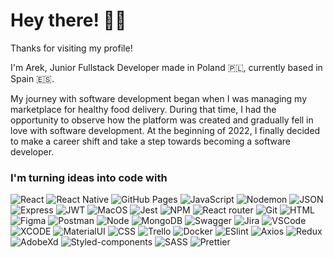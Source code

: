 # Hey there! 👋🏼

Thanks for visiting my profile!

I'm Arek, Junior Fullstack Developer made in Poland 🇵🇱, currently based in Spain 🇪🇸.

My journey with software development began when I was managing my marketplace for healthy food delivery. During that time, I had the opportunity to observe how the platform was created and gradually fell in love with software development. At the beginning of 2022, I finally decided to make a career shift and take a step towards becoming a software developer.

### I'm turning ideas into code with

![React](https://img.shields.io/badge/React-20232A?style=for-the-badge&logo=react&logoColor=61DAFB) ![React Native](https://img.shields.io/badge/React_Native-20232A?style=for-the-badge&logo=react&logoColor=61DAFB) ![GitHub Pages](https://img.shields.io/badge/GitHub%20Pages-222222?style=for-the-badge&logo=GitHub%20Pages&logoColor=white) ![JavaScript](https://img.shields.io/badge/JavaScript-323330?style=for-the-badge&logo=javascript&logoColor=F7DF1E) ![Nodemon](https://img.shields.io/badge/NODEMON-%23323330.svg?style=for-the-badge&logo=nodemon&logoColor=%BBDEAD) ![JSON](https://img.shields.io/badge/json-5E5C5C?style=for-the-badge&logo=json&logoColor=white) ![Express](https://img.shields.io/badge/Express%20js-000000?style=for-the-badge&logo=express&logoColor=white) ![JWT](https://img.shields.io/badge/JWT-black?style=for-the-badge&logo=JSON%20web%20tokens) ![MacOS](https://img.shields.io/badge/mac%20os-000000?style=for-the-badge&logo=apple&logoColor=white) ![Jest](https://img.shields.io/badge/Jest-C21325?style=for-the-badge&logo=jest&logoColor=white) ![NPM](https://img.shields.io/badge/npm-CB3837?style=for-the-badge&logo=npm&logoColor=white) ![React router](https://img.shields.io/badge/React_Router-CA4245?style=for-the-badge&logo=react-router&logoColor=white)  ![Git](https://img.shields.io/badge/GIT-E44C30?style=for-the-badge&logo=git&logoColor=white) ![HTML](https://img.shields.io/badge/HTML5-E34F26?style=for-the-badge&logo=html5&logoColor=white) ![Figma](https://img.shields.io/badge/Figma-F24E1E?style=for-the-badge&logo=figma&logoColor=white) ![Postman](https://img.shields.io/badge/Postman-FF6C37?style=for-the-badge&logo=Postman&logoColor=white) ![Node](https://img.shields.io/badge/Node%20js-339933?style=for-the-badge&logo=nodedotjs&logoColor=white) ![MongoDB](https://img.shields.io/badge/MongoDB-4EA94B?style=for-the-badge&logo=mongodb&logoColor=white) ![Swagger](https://img.shields.io/badge/Swagger-85EA2D?style=for-the-badge&logo=Swagger&logoColor=white) ![Jira](https://img.shields.io/badge/Jira-0052CC?style=for-the-badge&logo=Jira&logoColor=white) ![VSCode](https://img.shields.io/badge/VSCode-0078D4?style=for-the-badge&logo=visual%20studio%20code&logoColor=white) ![XCODE](https://img.shields.io/badge/Xcode-007ACC?style=for-the-badge&logo=Xcode&logoColor=white) ![MaterialUI](https://img.shields.io/badge/Material%20UI-007FFF?style=for-the-badge&logo=mui&logoColor=white) ![CSS](https://img.shields.io/badge/CSS3-1572B6?style=for-the-badge&logo=css3&logoColor=white) ![Trello](https://img.shields.io/badge/Trello-%23026AA7.svg?style=for-the-badge&logo=Trello&logoColor=white) ![Docker](https://img.shields.io/badge/Docker-2CA5E0?style=for-the-badge&logo=docker&logoColor=white) ![ESlint](https://img.shields.io/badge/eslint-3A33D1?style=for-the-badge&logo=eslint&logoColor=white) ![Axios](https://img.shields.io/badge/axios-671ddf?&style=for-the-badge&logo=axios&logoColor=white) ![Redux](https://img.shields.io/badge/Redux-593D88?style=for-the-badge&logo=redux&logoColor=white) ![AdobeXd](https://img.shields.io/badge/Adobe%20XD-470137?style=for-the-badge&logo=Adobe%20XD&logoColor=#FF61F6) ![Styled-components](https://img.shields.io/badge/styled--components-DB7093?style=for-the-badge&logo=styled-components&logoColor=white) ![SASS](https://img.shields.io/badge/Sass-CC6699?style=for-the-badge&logo=sass&logoColor=white) ![Prettier](https://img.shields.io/badge/prettier-1A2C34?style=for-the-badge&logo=prettier&logoColor=F7BA3E)
